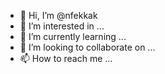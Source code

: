 - 👋 Hi, I’m @nfekkak
- 👀 I’m interested in ...
- 🌱 I’m currently learning ...
- 💞️ I’m looking to collaborate on ...
- 📫 How to reach me ...

<!---
nfekkak/nfekkak is a ✨ special ✨ repository because its `README.md` (this file) appears on your GitHub profile.
You can click the Preview link to take a look at your changes.
--->
